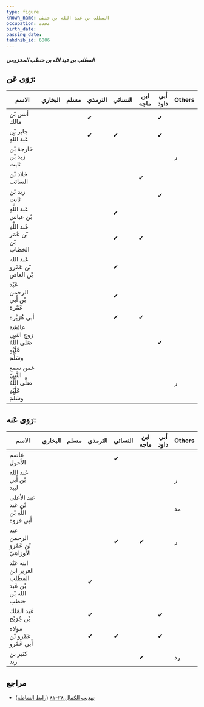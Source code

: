 ```yaml
---
type: figure
known_name: المطلب بن عبد الله بن حنطب
occupation: محدث
birth_date:
passing_date:
tahdhib_id: 6006
---
```

##### المطلب بن عبد الله بن حنطب المخزومي

## رَوَى عَن:
| الاسم                                              | البخاري | مسلم | الترمذي | النسائي | ابن ماجه | أبي داود | Others |
| -------------------------------------------------- | ------- | ---- | ------- | ------- | -------- | -------- | ------ |
| أنس بْن مالك                                       |         |      | ✔       |         |          | ✔        |        |
| جابر بْن عَبد اللَّهِ                              |         |      | ✔       | ✔       |          | ✔        |        |
| خارجة بْن زيد بْن ثابت                             |         |      |         |         |          |          | ر      |
| خلاد بْن السائب                                    |         |      |         |         | ✔        |          |        |
| زيد بْن ثابت                                       |         |      |         |         |          | ✔        |        |
| عَبد اللَّهِ بْن عباس                              |         |      |         | ✔       |          |          |        |
| عَبد اللَّهِ بْن عُمَر بْن الخطاب                  |         |      |         | ✔       | ✔        |          |        |
| عَبد الله بْن عَمْرو بْن العاص                     |         |      |         | ✔       |          |          |        |
| عَبْد الرحمن بْن أَبي عَمْرة                       |         |      |         | ✔       |          |          |        |
| أبي هُرَيْرة                                       |         |      |         | ✔       | ✔        |          |        |
| عائشة زوج النبي صَلَّى اللَّهُ عَلَيْهِ وسَلَّمَ   |         |      |         |         |          | ✔        |        |
| عمن سمع النَّبِيّ صَلَّى اللَّهُ عَلَيْهِ وسَلَّمَ |         |      |         |         |          |          | ر      |
## رَوَى عَنه:
| الاسم                                               | البخاري | مسلم | الترمذي | النسائي | ابن ماجه | أبي داود | Others |
| --------------------------------------------------- | ------- | ---- | ------- | ------- | -------- | -------- | ------ |
| عاصم الأحول                                         |         |      |         | ✔       |          |          |        |
| عَبد الله بْن أَبي لبيد                             |         |      |         |         |          |          | ر      |
| عبد الأعلى بْن عَبد اللَّهِ بْن أَبي فروة           |         |      |         |         |          |          | مد     |
| عبد الرحمن بْن عَمْرو الأَوزاعِيّ                   |         |      |         | ✔       | ✔        |          | ر      |
| ابنه عَبْد العزيز ابن المطلب بْن عَبد الله بْن حنطب |         |      | ✔       |         |          |          |        |
| عَبد المَلِك بْن جُرَيْج                            |         |      | ✔       |         |          | ✔        |        |
| مولاه عَمْرو بْن أَبي عَمْرو                        |         |      | ✔       | ✔       |          | ✔        |        |
| كثير بن زيد                                         |         |      |         |         | ✔        |          | رد     |
## مراجع
- [تهذيب الكمال ٢٨-٨١](obsidian://open?vault=Tahdhib-al-Kamal&file=Figures/٦٠٠٦-المطلب%20بن%20عبد%20الله%20بن%20حنطب%20المخزومي) ([رابط الشاملة](https://shamela.ws/book/3722/15056))